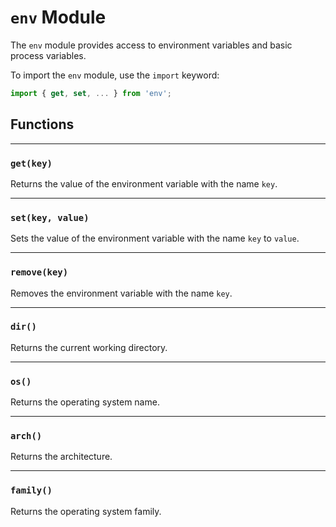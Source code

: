# `env` Module

The `env` module provides access to environment variables and basic process variables.

To import the `env` module, use the `import` keyword:
```js
import { get, set, ... } from 'env';
```

## Functions

---

### `get(key)`

Returns the value of the environment variable with the name `key`.

---

### `set(key, value)`

Sets the value of the environment variable with the name `key` to `value`.

---

### `remove(key)`

Removes the environment variable with the name `key`.

---

### `dir()`

Returns the current working directory.

---

### `os()`

Returns the operating system name.

---

### `arch()`

Returns the architecture.

---

### `family()`

Returns the operating system family.
